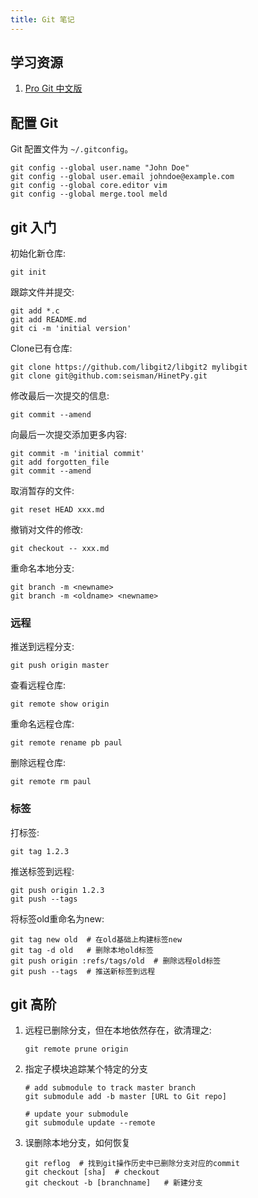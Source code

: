 ```yaml
---
title: Git 笔记
---
```


## 学习资源

1. [Pro Git 中文版](https://git-scm.com/book/zh/v2)

## 配置 Git

Git 配置文件为 `~/.gitconfig`。

```
git config --global user.name "John Doe"
git config --global user.email johndoe@example.com
git config --global core.editor vim
git config --global merge.tool meld
```

## git 入门

初始化新仓库:

    git init

跟踪文件并提交:

    git add *.c
    git add README.md
    git ci -m 'initial version'

Clone已有仓库:

    git clone https://github.com/libgit2/libgit2 mylibgit
    git clone git@github.com:seisman/HinetPy.git

修改最后一次提交的信息:

    git commit --amend

向最后一次提交添加更多内容:

    git commit -m 'initial commit'
    git add forgotten_file
    git commit --amend

取消暂存的文件:

    git reset HEAD xxx.md

撤销对文件的修改:

    git checkout -- xxx.md

重命名本地分支:

    git branch -m <newname>
    git branch -m <oldname> <newname>

### 远程

推送到远程分支:

    git push origin master

查看远程仓库:

    git remote show origin

重命名远程仓库:

    git remote rename pb paul

删除远程仓库:

    git remote rm paul

### 标签

打标签:

    git tag 1.2.3

推送标签到远程:

    git push origin 1.2.3
    git push --tags

将标签old重命名为new:

    git tag new old  # 在old基础上构建标签new
    git tag -d old   # 删除本地old标签
    git push origin :refs/tags/old  # 删除远程old标签
    git push --tags  # 推送新标签到远程

## git 高阶

1.  远程已删除分支，但在本地依然存在，欲清理之:

        git remote prune origin

2.  指定子模块追踪某个特定的分支

        # add submodule to track master branch
        git submodule add -b master [URL to Git repo]

        # update your submodule
        git submodule update --remote

3.  误删除本地分支，如何恢复

        git reflog  # 找到git操作历史中已删除分支对应的commit
        git checkout [sha]  # checkout
        git checkout -b [branchname]   # 新建分支
